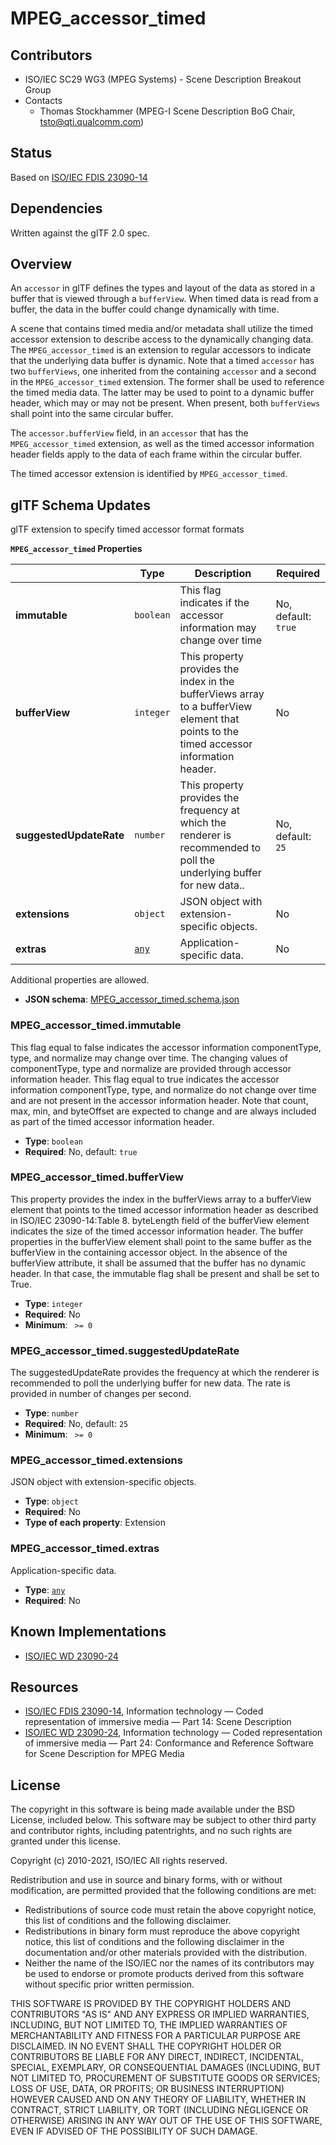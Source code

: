 # MPEG_accessor_timed 

## Contributors

* ISO/IEC SC29 WG3 (MPEG Systems) - Scene Description Breakout Group
* Contacts
  * Thomas Stockhammer (MPEG-I Scene Description BoG Chair, tsto@qti.qualcomm.com)

## Status

Based on [ISO/IEC FDIS 23090-14](https://www.iso.org/standard/80900.html)

## Dependencies

Written against the glTF 2.0 spec.

## Overview

An `accessor` in glTF defines the types and layout of the data as stored in a buffer that is viewed through a `bufferView`. When timed data is read from a buffer, the data in the buffer could change dynamically with time. 

A scene that contains timed media and/or metadata shall utilize the timed accessor extension to describe access to the dynamically changing data. The `MPEG_accessor_timed` is an extension to regular accessors to indicate that the underlying data buffer is dynamic. Note that a timed `accessor` has two `bufferViews`, one inherited from the containing `accessor` and a second in the `MPEG_accessor_timed` extension. The former shall be used to reference the timed media data. The latter may be used to point to a dynamic buffer header, which may or may not be present. When present, both `bufferViews` shall point into the same circular buffer. 

The `accessor.bufferView` field, in an `accessor` that has the `MPEG_accessor_timed` extension, as well as the timed accessor information header fields apply to the data of each frame within the circular buffer.

The timed accessor extension is identified by `MPEG_accessor_timed`. 

## glTF Schema Updates

glTF extension to specify timed accessor format formats


**`MPEG_accessor_timed` Properties**

|   |Type|Description|Required|
|---|---|---|---|
|**immutable**|`boolean`|This flag indicates if the accessor information may change over time|No, default: `true`|
|**bufferView**|`integer`|This property provides the index in the bufferViews array to a bufferView element that points to the timed accessor information header. |No|
|**suggestedUpdateRate**|`number`|This property provides the frequency at which the renderer is recommended to poll the underlying buffer for new data..|No, default: `25`|
|**extensions**|`object`|JSON object with extension-specific objects.|No|
|**extras**|[`any`](#reference-any)|Application-specific data.|No|

Additional properties are allowed.

* **JSON schema**: [MPEG_accessor_timed.schema.json](/Extensions/MPEG_accessor_timed/schema/MPEG_accessor_timed.schema.json)

### MPEG_accessor_timed.immutable

This flag equal to false indicates the accessor information componentType, type, and normalize may change over time. The changing values of componentType, type and normalize are provided through accessor information header. This flag equal to true indicates the accessor information componentType, type, and normalize do not change over time and are not present in the accessor information header. Note that count, max, min, and byteOffset are expected to change and are always included as part of the timed accessor information header.

* **Type**: `boolean`
* **Required**: No, default: `true`

### MPEG_accessor_timed.bufferView

This property provides the index in the bufferViews array to a bufferView element that points to the timed accessor information header as described in ISO/IEC 23090-14:Table 8. byteLength field of the bufferView element indicates the size of the timed accessor information header. The buffer properties in the bufferView element shall point to the same buffer as the bufferView in the containing accessor object. In the absence of the bufferView attribute, it shall be assumed that the buffer has no dynamic header. In that case, the immutable flag shall be present and shall be set to True.

* **Type**: `integer`
* **Required**: No
* **Minimum**: ` >= 0`

### MPEG_accessor_timed.suggestedUpdateRate

The suggestedUpdateRate provides the frequency at which the renderer is recommended to poll the underlying buffer for new data. The rate is provided in number of changes per second.

* **Type**: `number`
* **Required**: No, default: `25`
* **Minimum**: ` >= 0`

### MPEG_accessor_timed.extensions

JSON object with extension-specific objects.

* **Type**: `object`
* **Required**: No
* **Type of each property**: Extension

### MPEG_accessor_timed.extras

Application-specific data.

* **Type**: [`any`](#reference-any)
* **Required**: No


## Known Implementations

* [ISO/IEC WD 23090-24](https://www.iso.org/standard/83696.html)
## Resources

* [ISO/IEC FDIS 23090-14](https://www.iso.org/standard/80900.html), Information technology — Coded representation of immersive media — Part 14: Scene Description 
* [ISO/IEC WD 23090-24](https://www.iso.org/standard/83696.html), Information technology — Coded representation of immersive media — Part 24: Conformance and Reference Software for Scene Description for MPEG Media

## License

The copyright in this software is being made available under the BSD License, included below. This software may be subject to other third party and contributor rights, including patentrights, and no such rights are granted under this license.

Copyright (c) 2010-2021, ISO/IEC
All rights reserved.

Redistribution and use in source and binary forms, with or without modification, are permitted provided that the following conditions are met:

* Redistributions of source code must retain the above copyright notice, this list of conditions and the following disclaimer.
* Redistributions in binary form must reproduce the above copyright notice, this list of conditions and the following disclaimer in the documentation and/or other materials provided with the distribution.
* Neither the name of the ISO/IEC nor the names of its contributors may be used to endorse or promote products derived from this software without specific prior written permission.

THIS SOFTWARE IS PROVIDED BY THE COPYRIGHT HOLDERS AND CONTRIBUTORS "AS IS" AND ANY EXPRESS OR IMPLIED WARRANTIES, INCLUDING, BUT NOT LIMITED TO, THE IMPLIED WARRANTIES OF MERCHANTABILITY AND FITNESS FOR A PARTICULAR PURPOSE ARE DISCLAIMED. IN NO EVENT SHALL THE COPYRIGHT HOLDER OR CONTRIBUTORS BE LIABLE FOR ANY DIRECT, INDIRECT, INCIDENTAL, SPECIAL, EXEMPLARY, OR CONSEQUENTIAL DAMAGES (INCLUDING, BUT NOT LIMITED TO, PROCUREMENT OF SUBSTITUTE GOODS OR SERVICES; LOSS OF USE, DATA, OR PROFITS; OR BUSINESS INTERRUPTION) HOWEVER CAUSED AND ON ANY THEORY OF LIABILITY, WHETHER IN CONTRACT, STRICT LIABILITY, OR TORT (INCLUDING NEGLIGENCE OR OTHERWISE) ARISING IN ANY WAY OUT OF THE USE OF THIS SOFTWARE, EVEN IF ADVISED OF THE POSSIBILITY OF SUCH DAMAGE.
